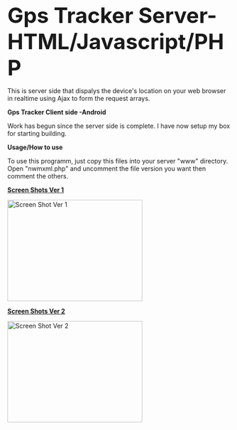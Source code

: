 <font size="25"><b>Gps Tracker Server- HTML/Javascript/PHP</b> </font>


This is server side that dispalys the device's location on your web browser in realtime using Ajax to form the request arrays.

<b>Gps Tracker Client side -Android</b>

Work has begun since the server side is complete.
I have now setup my box for starting building.

<b>Usage/How to use</b>

To use this programm, just copy this files into your server "www" directory.
Open "nwmxml.php" and uncomment the file version you want then comment the others.


<b><u>Screen Shots Ver 1</u></b>

<img src="http://i.imgur.com/P2qkn51.png?1" alt="Screen Shot Ver 1" style="width:304px;height:228px">

<b><u>Screen Shots Ver 2</u></b>

<img src="http://i.imgur.com/mUxscaW.png?1" alt="Screen Shot Ver 2" style="width:304px;height:228px">
